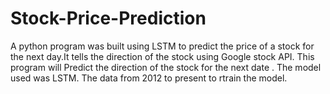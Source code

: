 # Stock-Price-Prediction
A python program was built using LSTM to predict the price of a stock
for the next day.It tells the direction of the stock using Google stock API.
This program will Predict the direction of the stock for the next date .
The model used was LSTM.
The data from 2012 to present to rtrain the model.
